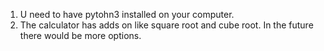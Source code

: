 1. U need to have pytohn3 installed on your computer. 
2. The calculator has adds on like square root and cube root. In the future there would be more options.




